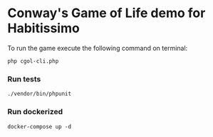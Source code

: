 # Conway's Game of Life demo for Habitissimo

To run the game execute the following command on terminal:
 
`php cgol-cli.php`

### Run tests

`./vendor/bin/phpunit`

### Run dockerized

`docker-compose up -d`
